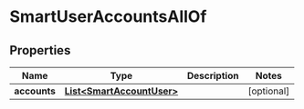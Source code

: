 

# SmartUserAccountsAllOf


## Properties

Name | Type | Description | Notes
------------ | ------------- | ------------- | -------------
**accounts** | [**List&lt;SmartAccountUser&gt;**](SmartAccountUser.md) |  |  [optional]



